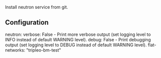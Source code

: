 Install neutron service from git.

Configuration
-------------

neutron:
  verbose: False
    - Print more verbose output (set logging level to INFO
      instead of default WARNING level).
  debug: False
    - Print debugging output (set logging level to DEBUG
      instead of default WARNING level).
  flat-networks: "tripleo-bm-test"
